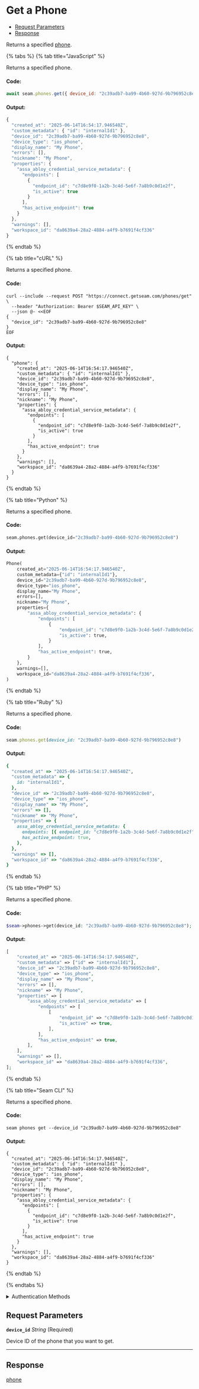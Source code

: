 # Get a Phone

- [Request Parameters](#request-parameters)
- [Response](#response)

Returns a specified [phone](../../capability-guides/mobile-access/managing-phones-for-a-user-identity.md).


{% tabs %}
{% tab title="JavaScript" %}

Returns a specified phone.

#### Code:

```javascript
await seam.phones.get({ device_id: "2c39adb7-ba99-4b60-927d-9b796952c8e8" });
```

#### Output:

```javascript
{
  "created_at": "2025-06-14T16:54:17.946540Z",
  "custom_metadata": { "id": "internalId1" },
  "device_id": "2c39adb7-ba99-4b60-927d-9b796952c8e8",
  "device_type": "ios_phone",
  "display_name": "My Phone",
  "errors": [],
  "nickname": "My Phone",
  "properties": {
    "assa_abloy_credential_service_metadata": {
      "endpoints": [
        {
          "endpoint_id": "c7d8e9f0-1a2b-3c4d-5e6f-7a8b9c0d1e2f",
          "is_active": true
        }
      ],
      "has_active_endpoint": true
    }
  },
  "warnings": [],
  "workspace_id": "da8639a4-28a2-4884-a4f9-b7691f4cf336"
}
```
{% endtab %}

{% tab title="cURL" %}

Returns a specified phone.

#### Code:

```curl
curl --include --request POST "https://connect.getseam.com/phones/get" \
  --header "Authorization: Bearer $SEAM_API_KEY" \
  --json @- <<EOF
{
  "device_id": "2c39adb7-ba99-4b60-927d-9b796952c8e8"
}
EOF
```

#### Output:

```curl
{
  "phone": {
    "created_at": "2025-06-14T16:54:17.946540Z",
    "custom_metadata": { "id": "internalId1" },
    "device_id": "2c39adb7-ba99-4b60-927d-9b796952c8e8",
    "device_type": "ios_phone",
    "display_name": "My Phone",
    "errors": [],
    "nickname": "My Phone",
    "properties": {
      "assa_abloy_credential_service_metadata": {
        "endpoints": [
          {
            "endpoint_id": "c7d8e9f0-1a2b-3c4d-5e6f-7a8b9c0d1e2f",
            "is_active": true
          }
        ],
        "has_active_endpoint": true
      }
    },
    "warnings": [],
    "workspace_id": "da8639a4-28a2-4884-a4f9-b7691f4cf336"
  }
}
```
{% endtab %}

{% tab title="Python" %}

Returns a specified phone.

#### Code:

```python
seam.phones.get(device_id="2c39adb7-ba99-4b60-927d-9b796952c8e8")
```

#### Output:

```python
Phone(
    created_at="2025-06-14T16:54:17.946540Z",
    custom_metadata={"id": "internalId1"},
    device_id="2c39adb7-ba99-4b60-927d-9b796952c8e8",
    device_type="ios_phone",
    display_name="My Phone",
    errors=[],
    nickname="My Phone",
    properties={
        "assa_abloy_credential_service_metadata": {
            "endpoints": [
                {
                    "endpoint_id": "c7d8e9f0-1a2b-3c4d-5e6f-7a8b9c0d1e2f",
                    "is_active": true,
                }
            ],
            "has_active_endpoint": true,
        }
    },
    warnings=[],
    workspace_id="da8639a4-28a2-4884-a4f9-b7691f4cf336",
)
```
{% endtab %}

{% tab title="Ruby" %}

Returns a specified phone.

#### Code:

```ruby
seam.phones.get(device_id: "2c39adb7-ba99-4b60-927d-9b796952c8e8")
```

#### Output:

```ruby
{
  "created_at" => "2025-06-14T16:54:17.946540Z",
  "custom_metadata" => {
    id: "internalId1",
  },
  "device_id" => "2c39adb7-ba99-4b60-927d-9b796952c8e8",
  "device_type" => "ios_phone",
  "display_name" => "My Phone",
  "errors" => [],
  "nickname" => "My Phone",
  "properties" => {
    assa_abloy_credential_service_metadata: {
      endpoints: [{ endpoint_id: "c7d8e9f0-1a2b-3c4d-5e6f-7a8b9c0d1e2f", is_active: true }],
      has_active_endpoint: true,
    },
  },
  "warnings" => [],
  "workspace_id" => "da8639a4-28a2-4884-a4f9-b7691f4cf336",
}
```
{% endtab %}

{% tab title="PHP" %}

Returns a specified phone.

#### Code:

```php
$seam->phones->get(device_id: "2c39adb7-ba99-4b60-927d-9b796952c8e8");
```

#### Output:

```php
[
    "created_at" => "2025-06-14T16:54:17.946540Z",
    "custom_metadata" => ["id" => "internalId1"],
    "device_id" => "2c39adb7-ba99-4b60-927d-9b796952c8e8",
    "device_type" => "ios_phone",
    "display_name" => "My Phone",
    "errors" => [],
    "nickname" => "My Phone",
    "properties" => [
        "assa_abloy_credential_service_metadata" => [
            "endpoints" => [
                [
                    "endpoint_id" => "c7d8e9f0-1a2b-3c4d-5e6f-7a8b9c0d1e2f",
                    "is_active" => true,
                ],
            ],
            "has_active_endpoint" => true,
        ],
    ],
    "warnings" => [],
    "workspace_id" => "da8639a4-28a2-4884-a4f9-b7691f4cf336",
];
```
{% endtab %}

{% tab title="Seam CLI" %}

Returns a specified phone.

#### Code:

```seam_cli
seam phones get --device_id "2c39adb7-ba99-4b60-927d-9b796952c8e8"
```

#### Output:

```seam_cli
{
  "created_at": "2025-06-14T16:54:17.946540Z",
  "custom_metadata": { "id": "internalId1" },
  "device_id": "2c39adb7-ba99-4b60-927d-9b796952c8e8",
  "device_type": "ios_phone",
  "display_name": "My Phone",
  "errors": [],
  "nickname": "My Phone",
  "properties": {
    "assa_abloy_credential_service_metadata": {
      "endpoints": [
        {
          "endpoint_id": "c7d8e9f0-1a2b-3c4d-5e6f-7a8b9c0d1e2f",
          "is_active": true
        }
      ],
      "has_active_endpoint": true
    }
  },
  "warnings": [],
  "workspace_id": "da8639a4-28a2-4884-a4f9-b7691f4cf336"
}
```
{% endtab %}

{% endtabs %}


<details>

<summary>Authentication Methods</summary>

- API key
- Personal access token
  <br>Must also include the `seam-workspace` header in the request.

To learn more, see [Authentication](https://docs.seam.co/latest/api/authentication).
</details>

## Request Parameters

**`device_id`** *String* (Required)

Device ID of the phone that you want to get.

---


## Response

[phone](.)

